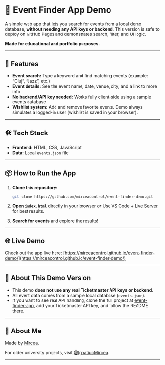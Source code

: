 # 🎫 Event Finder App Demo

A simple web app that lets you search for events from a local demo database, **without needing any API keys or backend**. This version is safe to deploy on GitHub Pages and demonstrates search, filter, and UI logic.

**Made for educational and portfolio purposes.**

---

## 🚀 Features

* **Event search:** Type a keyword and find matching events (example: “Cluj”, “Jazz”, etc.)
* **Event details:** See the event name, date, venue, city, and a link to more info
* **No backend/API key needed:** Works fully client-side using a sample events database
* **Wishlist system:** Add and remove favorite events. Demo always simulates a logged-in user (wishlist is saved in your browser).

---

## 🛠️ Tech Stack

* **Frontend:** HTML, CSS, JavaScript
* **Data:** Local `events.json` file

---

## 📦 How to Run the App

1. **Clone this repository:**

   ```bash
   git clone https://github.com/mirceacontrol/event-finder-demo.git
   ```

2. **Open `index.html`** directly in your browser
   *or*
   Use VS Code + [Live Server](https://marketplace.visualstudio.com/items?itemName=ritwickdey.LiveServer) for best results.

3. **Search for events** and explore the results!

---

## 🌐 Live Demo

Check out the app live here:
[https://mirceacontrol.github.io/event-finder-demo/](https://mirceacontrol.github.io/event-finder-demo/)

---

## 📝 About This Demo Version

* This demo **does not use any real Ticketmaster API keys or backend**.
* All event data comes from a sample local database (`events.json`).
* If you want to see real API handling, clone the full project at [event-finder-app](https://github.com/mirceacontrol/event-finder-app), add your Ticketmaster API key, and follow the README there.

---

## 🙋 About Me

Made by [Mircea](https://github.com/mirceacontrol).

For older university projects, visit [@IgnatiucMircea](https://github.com/IgnatiucMircea).

---